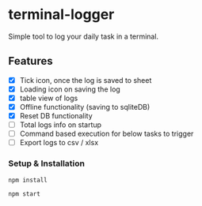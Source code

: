 # terminal-logger

Simple tool to log your daily task in a terminal.

## Features
- [x] Tick icon, once the log is saved to sheet
- [x] Loading icon on saving the log
- [x] table view of logs
- [x] Offline functionality (saving to sqliteDB)
- [x] Reset DB functionality
- [ ] Total logs info on startup
- [ ] Command based execution for below tasks to trigger
- [ ] Export logs to csv / xlsx

### Setup & Installation
`npm install`
  
`npm start`
